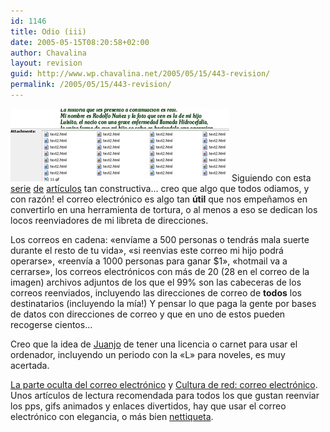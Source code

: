 ```yaml
---
id: 1146
title: Odio (iii)
date: 2005-05-15T08:20:58+02:00
author: Chavalina
layout: revision
guid: http://www.wp.chavalina.net/2005/05/15/443-revision/
permalink: /2005/05/15/443-revision/
---
```

<img class="imgizqda" src="/imagenes/fotos/adjuntos.jpg" alt="Un email como otro cualquiera" /> Siguiendo con esta <a href="http://www.chavalina.net/comentar.php?idpost=265&q=odio" target="_blank">serie</a> <a href="http://www.chavalina.net/comentar.php?idpost=398&q=odio" target="_blank">de</a> <a href="http://www.chavalina.net/comentar.php?idpost=294&q=odio" target="_blank">artículos</a> tan constructiva… creo que algo que todos odiamos, y con razón! el correo electrónico es algo tan **útil** que nos empeñamos en convertirlo en una herramienta de tortura, o al menos a eso se dedican los locos reenviadores de mi libreta de direcciones.

Los correos en cadena: «envíame a 500 personas o tendrás mala suerte durante el resto de tu vida», «si reenvias este correo mi hijo podrá operarse», «reenvía a 1000 personas para ganar $1», «hotmail va a cerrarse», los correos electrónicos con más de 20 (28 en el correo de la imagen) archivos adjuntos de los que el 99% son las cabeceras de los correos reenviados, incluyendo las direcciones de correo de **todos** los destinatarios (incluyendo la mía!) Y pensar lo que paga la gente por bases de datos con direcciones de correo y que en uno de estos pueden recogerse cientos…

Creo que la idea de <a href="http://blackshell.usebox.net/" target="_blank">Juanjo</a> de tener una licencia o carnet para usar el ordenador, incluyendo un periodo con la «L» para noveles, es muy acertada.

<a href="http://blackshell.usebox.net/archivo/150.php" target="_blank">La parte oculta del correo electrónico</a> y <a href="http://blackshell.usebox.net/archivo/204.php" target="_blank">Cultura de red: correo electrónico</a>. Unos artículos de lectura recomendada para todos los que gustan reenviar los pps, gifs animados y enlaces divertidos, hay que usar el correo electrónico con elegancia, o más bien <a href="http://pinsa.escomposlinux.org/sromero/varios/mailnews.php" target="_blank">nettiqueta</a>.